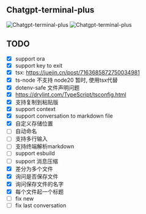 ## Chatgpt-terminal-plus

![Chatgpt-terminal-plus](https://i.imgur.com/hTGYYZf.png "Chatgpt-terminal-plus")
![Chatgpt-terminal-plus](https://i.imgur.com/7pTdsO2.png "Chatgpt-terminal-plus")

## TODO

* [x] support ora
* [x] support key to exit
* [x] tsx: https://juejin.cn/post/7163685872750034981
* [x] ts-node 不支持 node20 暂时, 使用tsx代替
* [x] dotenv-safe 文件声明问题
* [x] https://drylint.com/TypeScript/tsconfig.html
* [x] 支持复制到粘贴版
* [x] support context
* [x] support conversation to markdown file
* [x] 自定义存储位置
* [ ] 自动命名
* [ ] 支持多行输入
* [ ] 支持终端解析markdown
* [ ] support esbuild
* [ ] support 消息压缩
* [x] 差分为多个文件
* [x] 询问是否保存文件
* [x] 询问保存文件的名字
* [x] 每个文件起一个标题
* [ ] fix new
* [ ] fix last conversation